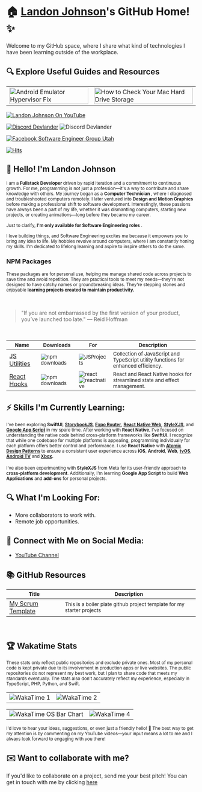 # 🏠 [Landon Johnson](https://www.linkedin.com/in/landonwjohnson/)'s GitHub Home! ✨

Welcome to my GitHub space, where I share what kind of technologies I have been learning outside of the workplace. 

## 🔍 Explore Useful Guides and Resources

<table>
  <tr>
    <td>
      <a href="https://bit.ly/how-to-fix-android-emulator-hyper-visor" target="_blank">
        <img width="100%" src="https://res.cloudinary.com/landonwebdev/image/upload/v1707770149/thumbnails/android-emulator-hypervisor-fix.png" alt="Android Emulator Hypervisor Fix" />
      </a>
    </td>
    <td>
      <a href="https://bit.ly/how-to-check-your-mac-harddrive-storage" target="_blank">
        <img width="100%" src="https://res.cloudinary.com/landonwebdev/image/upload/v1707770149/thumbnails/how-to-check-your-mac-harddrive-storage.png" alt="How to Check Your Mac Hard Drive Storage" />
      </a>
    </td>
  </tr>
</table>




<a href="https://bit.ly/landonwjohnson-on-youtube" target="_parent"><img src="https://img.shields.io/youtube/channel/views/UCSL8U9S-SurzEYi0eHpXkTg" alt="Landon Johnson On YouTube" style="max-width: 100%;" /></a>

<a href="https://bit.ly/devlander-discord-invite" target="_parent"><img alt="Discord Devlander" src="https://img.shields.io/badge/Discord-Devlander-%235865F2" /></a>
  <img alt="Discord Devlander" src="https://wakatime.com/badge/user/bd50b6c5-e0ca-4937-83b3-ab2d13adbc73.svg" />

<a href="https://bit.ly/fb-web-developers-of-utah" target="_parent"><img src="https://img.shields.io/badge/web%20developers%20of%20utah%20group-grey?style=for-the-badge&logo=facebook&logoSize=small" alt="Facebook Software Engineer Group Utah"  /></a>




[![Hits](https://hits.sh/github.com/landonwjohnson/landonwjohnson.svg?label=Profile%20Views)](https://hits.sh/github.com/landonwjohnson/landonwjohnson/)

## 👋 Hello! I'm Landon Johnson

<sub>I am a <strong> Fullstack Developer </strong> driven by rapid iteration and a commitment to continuous growth. For me, programming is not just a profession—it's a way to contribute and share knowledge with others. My journey began as a <strong> Computer Technician </strong>, where I diagnosed and troubleshooted computers remotely. I later ventured into <strong> Design and Motion Graphics </strong> before making a professional shift to software development. Interestingly, these passions have always been a part of my life, whether it was dismantling computers, starting new projects, or creating animations—long before they became my career.</sub>  

<sub>Just to clarify, <strong> I'm only available for Software Engineering roles </strong>. </sub> 


<sub>I love building things, and Software Engineering excites me because it empowers you to bring any idea to life. My hobbies revolve around computers, where I am constantly honing my skills. I'm dedicated to lifelong learning and aspire to inspire others to do the same.</sub>

### NPM Packages

<sub>These packages are for personal use, helping me manage shared code across projects to save time and avoid repetition. They are practical tools to meet my needs—they're not designed to have catchy names or groundbreaking ideas. They're stepping stones and enjoyable <strong>learning projects created to maintain productivity. </strong> </sub>  

<br />

> "If you are not embarrassed by the first version of your product, you’ve launched too late." — Reid Hoffman

<br />

| <sub>Name</sub>                                                      | <sub>Downloads</sub>                                                                                        | <sub>For</sub>                                                                                        | <sub>Description</sub>                                                                                                                     |
|----------------------------------------------------------------------|-------------------------------------------------------------------------------------------------------------|-------------------------------------------------------------------------------------------------------|--------------------------------------------------------------------------------------------------------------------------------------------|
| [JS Utilities](https://devlander-utils.netlify.app)                  | <sub>![npm downloads](https://img.shields.io/npm/dm/@devlander/utils.svg)</sub>                             | <sub>![JSProjects](https://img.shields.io/badge/JSProjects-d5b931)</sub>                              | <sub>Collection of JavaScript and TypeScript utility functions for enhanced efficiency.</sub>                                               |
| [React Hooks](https://devlander-react-hooks.netlify.app)             | <sub>![npm downloads](https://img.shields.io/npm/dm/@devlander/hooks.svg)</sub>                             | <sub>![react](https://img.shields.io/badge/react-8A2BE2) <br> ![reactnative](https://img.shields.io/badge/reactnative-357da1)</sub>        | <sub>React and React Native hooks for streamlined state and effect management.</sub>                                                       |

## ⚡ Skills I'm Currently Learning:

<sub>I've been exploring <strong>SwiftUI</strong>, <strong>[StorybookJS](https://bit.ly/storybookjs-redirect-github-readme)</strong>, <strong>[Expo Router](https://bit.ly/expo-router-redirect-github-readme)</strong>, <strong>[React Native Web](https://bit.ly/react-native-web-redirect-from-github-readme)</strong>, <strong>[StyleXJS](https://bit.ly/stylejsx-from-githubreadme)</strong>, and <strong>[Google App Script](https://bit.ly/google-app-scripts-redirect-from-github-readme)</strong> in my spare time. After working with <strong>React Native</strong>, I've focused on understanding the native code behind cross-platform frameworks like <strong>SwiftUI</strong>. I recognize that while one codebase for multiple platforms is appealing, programming individually for each platform offers better control and performance. I use <strong>React Native</strong> with <strong>[Atomic Design Patterns](https://bit.ly/atomic-design-redirect-from-github-readme)
</strong> to ensure a consistent user experience across <strong>iOS</strong>, <strong>Android</strong>, <strong>Web</strong>, <strong>[tvOS](https://bit.ly/react-native-tv-os-redirect-from-github-readme)</strong>, <strong>[Android TV](https://bit.ly/react-native-tv-os-redirect-from-github-readme)</strong> and <strong>[Xbox](https://bit.ly/react-native-windows-redirect-github-readme).</strong></sub>  
<br />
<sub>I've also been experimenting with <strong>StyleXJS</strong> from Meta for its user-friendly approach to <strong>cross-platform development</strong>. Additionally, I'm learning <strong>Google App Script</strong> to build <strong>Web Applications</strong> and <strong>add-ons</strong> for personal projects. </sub>

## 🔍 What I'm Looking For:

- More collaborators to work with.
- Remote job opportunities.

## 📢 Connect with Me on Social Media:

- [YouTube Channel](https://bit.ly/47otldB)



## 📚 GitHub Resources

| <sub>Title        </sub>                                                                               | <sub> Description                </sub>                                                                                             |
|---------------------------------------------------------------------------------------------|-------------------------------------------------------------------------------------------------------------------------|
| [My Scrum Template](https://bit.ly/devlander-scrum-github-template)                                       | <sub> This is a boiler plate github project template for my starter projects  </sub>                                                  |

<br />

## 🏆 Wakatime Stats
<sub>These stats only reflect public repositories and exclude private ones. Most of my personal code is kept private due to its involvement in production apps or live websites. The public repositories do not represent my best work, but I plan to share code that meets my standards eventually. The stats also don't accurately reflect my experience, especially in TypeScript, PHP, Python, and Swift.</sub>

|                                                                                    |                                                                                   |
|-------------------------------------------------------------------------------------------|-------------------------------------------------------------------------------------------|
| ![WakaTime 1](https://wakatime.com/share/@landonwjohnson/c51f8f14-d154-4c63-8700-de5369f7c87a.png) | ![WakaTime 2](https://wakatime.com/share/@landonwjohnson/34b25c0b-eb6b-43e5-8570-a88bd1e2f224.png) |

                                                                                
|                                                                                    |                                                                               |
|----------------------------------------------------------------------------------------------------------------|-------------------------------------------------------------------------------------------|
| ![WakaTime OS Bar Chart](https://wakatime.com/share/@landonwjohnson/7ddd3d84-d6ab-4c54-8934-d30aaac99816.png)   | ![WakaTime 4](https://wakatime.com/share/@landonwjohnson/b9139014-add9-4211-be6b-6fbdec99a1a9.png) |



<sub>I'd love to hear your ideas, suggestions, or even just a friendly hello! 🚀 The best way to get my attention is by commenting on my YouTube videos—your input means a lot to me and I always look forward to engaging with you there!</sub>


## ✉️ Want to collaborate with me?

If you'd like to collaborate on a project, send me your best pitch! You can get in touch with me by clicking [here](mailto:contact@landonjohnson.dev?subject=I%20want%20to%20build%20something%20with%20you%20Landon,%20I%20got%20your%20email%20from%20GitHub)


